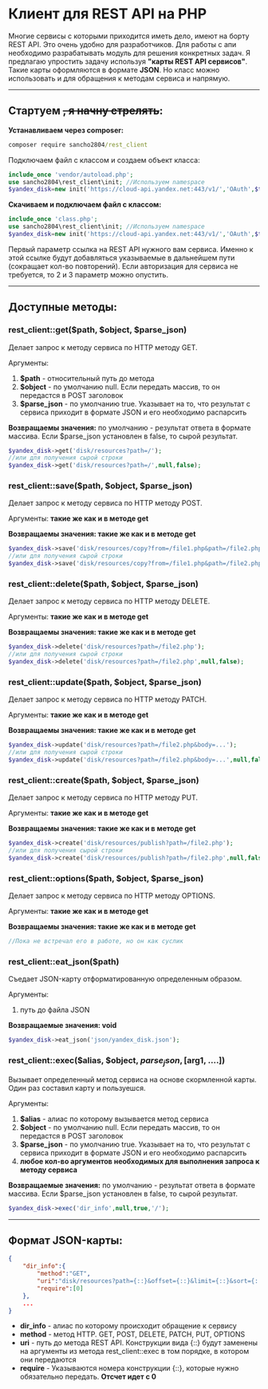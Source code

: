 # Клиент для REST API на PHP
Многие сервисы с которыми приходится иметь дело, имеют на борту REST API. Это очень удобно для разработчиков. Для работы с апи необходимо разрабатывать модуль для решения конкретных задач. Я предлагаю упростить задачу используя **"карты REST API сервисов"**. Такие карты оформляются в формате **JSON**. Но класс можно использовать и для обращения к методам сервиса и напрямую.
___
## Стартуем ~~, я начну стрелять~~:
**Устанавливаем через composer:**
```cmd
composer require sancho2804/rest_client
```
     
Подключаем файл с классом и создаем объект класса:
```php
include_once 'vendor/autoload.php';
use sancho2804\rest_client\init; //Используем namespace 
$yandex_disk=new init('https://cloud-api.yandex.net:443/v1/','OAuth',$token);
```

**Скачиваем и подключаем файл с классом:**
```php
include_once 'class.php';
use sancho2804\rest_client\init; //Используем namespace 
$yandex_disk=new init('https://cloud-api.yandex.net:443/v1/','OAuth',$token);
```
Первый параметр ссылка на REST API нужного вам сервиса. Именно к этой ссылке будут добавляться указываемые в дальнейшем пути (сокращает кол-во повторений). Если авторизация для сервиса не требуется, то 2 и 3 параметр можно опустить.
___
## Доступные методы:

### rest_client::get($path, $object, $parse_json)
Делает запрос к методу сервиса по HTTP методу GET. 

Аргументы:
1. **$path** - относительный путь до метода
2. **$object** - по умолчанию null. Если передать массив, то он передастся в POST заголовок
3. **$parse_json** - по умолчанию true. Указывает на то, что результат с сервиса приходит в формате JSON и его необходимо распарсить

**Возвращаемы значения:** по умолчанию - результат ответа в формате массива. Если $parse_json установлен в false, то сырой результат. 
```php
$yandex_disk->get('disk/resources?path=/');
//или для получения сырой строки
$yandex_disk->get('disk/resources?path=/',null,false);
```

### rest_client::save($path, $object, $parse_json)
Делает запрос к методу сервиса по HTTP методу POST. 

Аргументы: **такие же как и в методе get**

**Возвращаемы значения: такие же как и в методе get** 
```php
$yandex_disk->save('disk/resources/copy?from=/file1.php&path=/file2.php');
//или для получения сырой строки
$yandex_disk->save('disk/resources/copy?from=/file1.php&path=/file2.php',null,false);
```

### rest_client::delete($path, $object, $parse_json)
Делает запрос к методу сервиса по HTTP методу DELETE. 

Аргументы: **такие же как и в методе get**

**Возвращаемы значения: такие же как и в методе get** 
```php
$yandex_disk->delete('disk/resources?path=/file2.php');
//или для получения сырой строки
$yandex_disk->delete('disk/resources?path=/file2.php',null,false);
```

### rest_client::update($path, $object, $parse_json)
Делает запрос к методу сервиса по HTTP методу PATCH. 

Аргументы: **такие же как и в методе get**

**Возвращаемы значения: такие же как и в методе get** 
```php
$yandex_disk->update('disk/resources?path=/file2.php&body=...');
//или для получения сырой строки
$yandex_disk->update('disk/resources?path=/file2.php&body=...',null,false);
```

### rest_client::create($path, $object, $parse_json)
Делает запрос к методу сервиса по HTTP методу PUT. 

Аргументы: **такие же как и в методе get**

**Возвращаемы значения: такие же как и в методе get** 
```php
$yandex_disk->create('disk/resources/publish?path=/file2.php');
//или для получения сырой строки
$yandex_disk->create('disk/resources/publish?path=/file2.php',null,false);
```

### rest_client::options($path, $object, $parse_json)
Делает запрос к методу сервиса по HTTP методу OPTIONS. 

Аргументы: **такие же как и в методе get**

**Возвращаемы значения: такие же как и в методе get** 
```php
//Пока не встречал его в работе, но он как суслик
```

### rest_client::eat_json($path)
Съедает JSON-карту отформатированную определенным образом. 

Аргументы:
1. путь до файла JSON

**Возвращаемые значения: void** 
```php
$yandex_disk->eat_json('json/yandex_disk.json');
```

### rest_client::exec($alias, $object, $parse_json, [$arg1, ....])
Вызывает определенный метод сервиса на основе скормленной карты. Один раз составил карту и пользуешся.  

Аргументы:
1. **$alias** - алиас по которому вызывается метод сервиса
2. **$object** - по умолчанию null. Если передать массив, то он передастся в POST заголовок
3. **$parse_json** - по умолчанию true. Указывает на то, что результат с сервиса приходит в формате JSON и его необходимо распарсить
4. **любое кол-во аргументов необходимых для выполнения запроса к методу сервиса**

**Возвращаемые значения:** по умолчанию - результат ответа в формате массива. Если $parse_json установлен в false, то сырой результат. 
```php
$yandex_disk->exec('dir_info',null,true,'/');
```
___
## Формат JSON-карты:
```json
{
    "dir_info":{
        "method":"GET",
        "uri":"disk/resources?path={::}&offset={::}&limit={::}&sort={::}&fields={::}",
        "require":[0]
    },
    ...
}
```
+ **dir_info** - алиас по которому происходит обращение к сервису
+ **method** - метод HTTP. GET, POST, DELETE, PATCH, PUT, OPTIONS
+ **uri** - путь до метода REST API. Конструкции вида {::} будут заменены на аргументы из метода rest_client::exec в том порядке, в котором они передаются
+ **require** - Указываются номера конструкции {::}, которые нужно обязательно передать. **Отсчет идет с 0**
